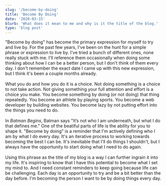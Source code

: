 ```yaml
---
slug: '/become-by-doing'
title: 'Become By Doing'
date: '2020-03-15'
blurb: 'What does it mean to me and why is it the title of the blog.'
type: 'blog post'
---
```


"Become by doing" has become the primary expression for myself to try and live by. For the past few years, I've been on the hunt for a simple phrase or expression to live by. I've tried a bunch of different ones, none really stuck with me. I'll reference them occasionally when doing some thinking about how I can be a better person, but I don't think of them every day. I don't remember the exact date I came up with this new expression, but I think it's been a couple months already.
</br>
</br>
What you do and how you do it is a choice. Not doing something is a choice to not take action. Not giving something your full attention and effort is a choice you make. You become something by doing (or not doing) that thing repeatedly. You become an athlete by playing sports. You become a web developer by building websites. You become lazy by not putting effort into the things you need to do.
</br>
</br>
In _Batman Begins_, Batman says "It’s not who I am underneath, but what I do that defines me." One of the beatiful parts of life is the ability for you to shape it. "Become by doing" is a reminder that I'm actively defining who I am by what I do every day. It's an iterative process to working towards becoming the best I can be. It's inevitable that I'll do things I shouldn't, but I always have the opportunity to start doing what I need to do again.
</br>
</br>
Using this phrase as the title of my blog is a way I can further ingrain it into my life. It's inspiring to know that I have this potential to become what I set my mind to. And I need constant reminders to keep going because life can be challenging. Each day is an opportunity to try and be a bit better than the day before. I'm becoming the person I want to be by doing things every day.
